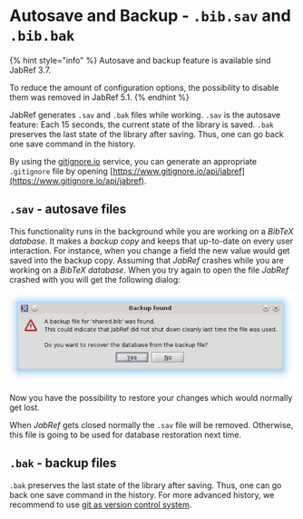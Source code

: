 # Autosave and Backup - `.bib.sav` and `.bib.bak`

{% hint style="info" %}
Autosave and backup feature is available sind JabRef 3.7.

To reduce the amount of configuration options, the possibility to disable them was removed in JabRef 5.1.
{% endhint %}

JabRef generates `.sav` and `.bak` files while working.
`.sav` is the autosave feature: Each 15 seconds, the current state of the library is saved.
`.bak` preserves the last state of the library after saving.
Thus, one can go back one save command in the history.

By using the [gitignore.io](https://www.gitignore.io/) service, you can generate an appropriate `.gitignore` file by opening [https://www.gitignore.io/api/jabref](https://www.gitignore.io/api/jabref).

## `.sav` - autosave files

This functionality runs in the background while you are working on a _BibTeX database_. It makes a _backup copy_ and keeps that up-to-date on every user interaction. For instance, when you change a field the new value would get saved into the backup copy.
Assuming that _JabRef_ crashes while you are working on a _BibTeX database_. When you try again to open the file _JabRef_ crashed with you will get the following dialog:

![Screenshot of the backup dialog](../.gitbook/assets/backup_found.png)

Now you have the possibility to restore your changes which would normally get lost.

When _JabRef_ gets closed normally the `.sav` file will be removed. Otherwise, this file is going to be used for database restoration next time.

## `.bak` - backup files

`.bak` preserves the last state of the library after saving.
Thus, one can go back one save command in the history.
For more advanced history, we recommend to use [git as version control system](https://git-scm.com/book).
